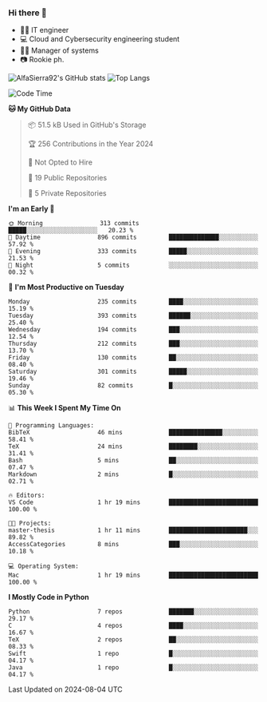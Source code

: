 ### Hi there 👋
- 👨‍💻 IT engineer
- 💻 Cloud and Cybersecurity engineering student
- 👨‍💼 Manager of systems
- 📷 Rookie ph.


![AlfaSierra92's GitHub stats](https://github-readme-stats.vercel.app/api?username=AlfaSierra92&theme=nord)
![Top Langs](https://github-readme-stats.vercel.app/api/top-langs/?username=AlfaSierra92&theme=nord&layout=compact)

<!--START_SECTION:waka-->
![Code Time](http://img.shields.io/badge/Code%20Time-152%20hrs%201%20min-blue)

**🐱 My GitHub Data** 

> 📦 51.5 kB Used in GitHub's Storage 
 > 
> 🏆 256 Contributions in the Year 2024
 > 
> 🚫 Not Opted to Hire
 > 
> 📜 19 Public Repositories 
 > 
> 🔑 5 Private Repositories 
 > 
**I'm an Early 🐤** 

```text
🌞 Morning                313 commits         █████░░░░░░░░░░░░░░░░░░░░   20.23 % 
🌆 Daytime                896 commits         ██████████████░░░░░░░░░░░   57.92 % 
🌃 Evening                333 commits         █████░░░░░░░░░░░░░░░░░░░░   21.53 % 
🌙 Night                  5 commits           ░░░░░░░░░░░░░░░░░░░░░░░░░   00.32 % 
```
📅 **I'm Most Productive on Tuesday** 

```text
Monday                   235 commits         ████░░░░░░░░░░░░░░░░░░░░░   15.19 % 
Tuesday                  393 commits         ██████░░░░░░░░░░░░░░░░░░░   25.40 % 
Wednesday                194 commits         ███░░░░░░░░░░░░░░░░░░░░░░   12.54 % 
Thursday                 212 commits         ███░░░░░░░░░░░░░░░░░░░░░░   13.70 % 
Friday                   130 commits         ██░░░░░░░░░░░░░░░░░░░░░░░   08.40 % 
Saturday                 301 commits         █████░░░░░░░░░░░░░░░░░░░░   19.46 % 
Sunday                   82 commits          █░░░░░░░░░░░░░░░░░░░░░░░░   05.30 % 
```


📊 **This Week I Spent My Time On** 

```text
💬 Programming Languages: 
BibTeX                   46 mins             ███████████████░░░░░░░░░░   58.41 % 
TeX                      24 mins             ████████░░░░░░░░░░░░░░░░░   31.41 % 
Bash                     5 mins              ██░░░░░░░░░░░░░░░░░░░░░░░   07.47 % 
Markdown                 2 mins              █░░░░░░░░░░░░░░░░░░░░░░░░   02.71 % 

🔥 Editors: 
VS Code                  1 hr 19 mins        █████████████████████████   100.00 % 

🐱‍💻 Projects: 
master-thesis            1 hr 11 mins        ██████████████████████░░░   89.82 % 
AccessCategories         8 mins              ███░░░░░░░░░░░░░░░░░░░░░░   10.18 % 

💻 Operating System: 
Mac                      1 hr 19 mins        █████████████████████████   100.00 % 
```

**I Mostly Code in Python** 

```text
Python                   7 repos             ███████░░░░░░░░░░░░░░░░░░   29.17 % 
C                        4 repos             ████░░░░░░░░░░░░░░░░░░░░░   16.67 % 
TeX                      2 repos             ██░░░░░░░░░░░░░░░░░░░░░░░   08.33 % 
Swift                    1 repo              █░░░░░░░░░░░░░░░░░░░░░░░░   04.17 % 
Java                     1 repo              █░░░░░░░░░░░░░░░░░░░░░░░░   04.17 % 
```




 Last Updated on 2024-08-04 UTC
<!--END_SECTION:waka-->

<!--
**AlfaSierra92/AlfaSierra92** is a ✨ _special_ ✨ repository because its `README.md` (this file) appears on your GitHub profile.

Here are some ideas to get you started:

- 🔭 I’m currently working on ...
- 🌱 I’m currently learning ...
- 👯 I’m looking to collaborate on ...
- 🤔 I’m looking for help with ...
- 💬 Ask me about ...
- 📫 How to reach me: ...
- 😄 Pronouns: ...
- ⚡ Fun fact: ...
-->
